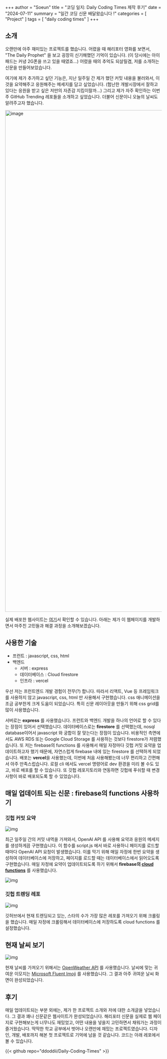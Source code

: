 +++
author = "Soeun"
title = "코딩 일지: Daily Coding Times 제작 후기"
date = "2024-07-11"
summary = "일간 코딩 신문 배달왔습니다 !"
categories = [
    "Project"
]
tags = [
    "daily coding times"
]
+++

## 소개

오랜만에 아주 재미있는 프로젝트를 했습니다. 어렸을 때 해리포터 영화를 보면서, "The Daily Prophet" 을 보고 굉장히 신기해했던 기억이 있습니다. (이 당시에는 아이패드는 커녕 2G폰을 쓰고 있을 때였죠...) 어렸을 때의 추억도 되살릴겸, 저를 소개하는 신문을 만들어보았습니다. 

여기에 제가 추가하고 싶던 기능은, 지난 일주일 간 제가 했던 커밋 내용을 불러와서, 이것을 요약해주고 응원해주는 메세지를 담고 싶었습니다. (험난한 개발시장에서 잘하고 있다는 응원을 받고 싶은 저만의 자존감 지킴이랄까...)  그리고 제가 자주 확인하는 이번주 GitHub Trending 레포들을 소개하고 싶었습니다. 더불어 신문이니 오늘의 날씨도 알려주고자 했습니다. 


<img width="1616" alt="image" src="https://github.com/ddoddii/ddoddii.github.io/assets/95014836/4be04fb8-a832-444b-88e5-393ba4dce86a">

실제 배포한 웹사이트는 [여기](https://daily-coding-times.vercel.app/)서 확인할 수 있습니다. 아래는 제가 이 웹페이지를 개발하면서 마주친 고민들과 해결 과정을 소개해보겠습니다.

## 사용한 기술

- 프런트 : javascript, css, html
- 백엔드
    - 서버 : express
    - 데이터베이스 : Cloud firestore 
    - 인프라 : vercel

우선 저는 프런트엔드 개발 경험이 전무(?) 합니다. 따라서 리액트, Vue 등 프레임워크를 사용하지 않고 javascript, css, html 만 사용해서 구현했습니다. css 애니메이션을 조금 공부한게 크게 도움이 되었습니다. 특히 신문 레이아웃을 만들기 위해 css grid를 많이 사용했습니다. 

서버로는 **express** 를 사용했습니다. 프런트와 백엔드 개발을 하나의 언어로 할 수 있다는 장점이 있어서 선택했습니다. 데이터베이스로는 **firestore** 를 선택했는데, nosql database이어서 javascript 와 궁합이 잘 맞는다는 장점이 있습니다. 비용적인 측면에서도 AWS RDS 또는 Google Cloud Storage 를 사용하는 것보다 firestore가 저렴했습니다. 또 저는 firebase의 functions 를 사용해서 매일 자정마다 깃헙 커밋 요약을 업데이트하고자 했기 때문에, 자연스럽게 firebase 내에 있는 firestore 를 선택하게 되었습니다. 배포는 **vercel**을 사용했는데, 이번에 처음 사용해봤는데 너무 편리하고 간편해서 아주 만족스럽습니다. 로컬 cli 에서도 vercel 명령어로 dev 환경을 미리 볼 수도 있고, 바로 배포를 할 수 있습니다. 또 깃헙 레포지토리와 연동하면 깃헙에 푸쉬할 때 변경사항이 바로 배포되도록 할 수 있었습니다. 


## 매일 업데이트 되는 신문 : firebase의 functions 사용하기

### 깃헙 커밋 요약

![img](https://github.com/ddoddii/ddoddii.github.io/assets/95014836/a2bb86d5-1965-4041-9e02-c5164b9a7a61 '매일 업데이트되는 커밋 요약')

최근 일주일 간의 커밋 내역을 가져와서, OpenAI API 를 사용해 요약과 응원의 메세지를 생성하게끔 구현했습니다. 이 함수를 script.js 에서 바로 사용하니 페이지를 로드할 때마다 OpenAI API 요청이 발생했습니다. 이를 막기 위해 매일 자정에 한번 요약을 생성하여 데이터베이스에 저장하고, 페이지를 로드할 때는 데이터베이스에서 읽어오도록 구현했습니다. 매일 자정에 요약이 업데이트되도록 하기 위해서 **firebase의 [cloud functions](https://firebase.google.com/docs/functions)** 를 사용했습니다. 

![img](https://github.com/ddoddii/ddoddii.github.io/assets/95014836/b22be172-b621-4a48-b62f-de908333fc14 'Firebase Cloud Functions')

### 깃헙 트렌딩 레포 

![img](https://github.com/ddoddii/ddoddii.github.io/assets/95014836/793dfe55-8b17-4e52-93a4-d0cf88388f1a '일간 깃허브 트렌딩 레포')

깃허브에서 현재 트렌딩되고 있는, 스타의 수가 가장 많은 레포를 가져오기 위해 크롤링을 했습니다. 매일 자정에 크롤링해서 데이터베이스에 저장하도록 cloud functions 를 설정했습니다.

## 현재 날씨 보기

![img](https://github.com/ddoddii/ddoddii.github.io/assets/95014836/d9e449bb-936a-4fd4-bfa3-db616280327f '현재 날씨')


현재 날씨를 가져오기 위해서는 [OpenWeather API](https://openweathermap.org/api) 를 사용했습니다. 날씨에 맞는 귀여운 이모지는 [Microsoft Fluent Imoji](https://animated-fluent-emoji.vercel.app/) 를 사용했습니다. 그 결과 아주 귀여운 날씨 화면이 완성되었습니다.

## 후기

매일 업데이트되는 부분 외에는, 제가 한 프로젝트 소개와 저에 대한 소개글을 넣었습니다. 그 결과 꽤나 신문같은 웹사이트가 완성되었습니다. 해리포터 신문을 실제로 웹 페이지로 구현해보는게 너무나도 재밌었고, 어떤 내용을 넣을지 고민하면서 채워가는 과정이 즐거웠습니다. 딱딱한 학교 공부에서 벗어나 오랜만에 재밌는 프로젝트였습니다. 디자인, 개발, 배포까지 해본 첫 프로젝트로 기억에 남을 것 같습니다. 코드는 아래 레포에서 볼 수 있습니다. 

{{< github repo="ddoddii/Daily-Coding-Times" >}}